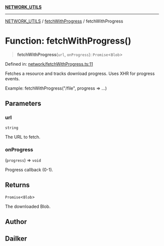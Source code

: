 [**NETWORK_UTILS**](../../README.md)

***

[NETWORK_UTILS](../../README.md) / [fetchWithProgress](../README.md) / fetchWithProgress

# Function: fetchWithProgress()

> **fetchWithProgress**(`url`, `onProgress`): `Promise`\<`Blob`\>

Defined in: [network/fetchWithProgress.ts:11](https://github.com/dailker/everyutil/blob/7c30ec40bbb398255a9be572db0a537e8bcb9c11/src/network/fetchWithProgress.ts#L11)

Fetches a resource and tracks download progress. Uses XHR for progress events.

Example: fetchWithProgress("/file", progress => ...)

## Parameters

### url

`string`

The URL to fetch.

### onProgress

(`progress`) => `void`

Progress callback (0-1).

## Returns

`Promise`\<`Blob`\>

The downloaded Blob.

## Author

## Dailker
